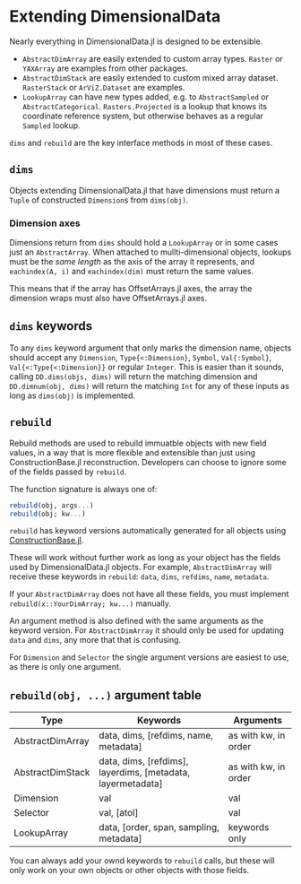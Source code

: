 # Extending DimensionalData

Nearly everything in DimensionalData.jl is designed to be extensible.

- `AbstractDimArray` are easily extended to custom array types. `Raster` or
  `YAXArray` are examples from other packages.
- `AbstractDimStack` are easily extended to custom mixed array dataset.
    `RasterStack` or `ArViZ.Dataset` are examples.
- `LookupArray` can have new types added, e.g. to `AbstractSampled` or
  `AbstractCategorical`. `Rasters.Projected` is a lookup that knows
  its coordinate reference system, but otherwise behaves as a regular
  `Sampled` lookup.

`dims` and `rebuild` are the key interface methods in most of these cases.

## `dims`

Objects extending DimensionalData.jl that have dimensions must return 
a `Tuple` of constructed `Dimension`s from `dims(obj)`. 

### Dimension axes

Dimensions return from `dims` should hold a `LookupArray` or in some cases 
just an `AbstractArray`. When attached to mullti-dimensional objects, 
lookups must be the _same length_ as the axis of the array it represents, 
and `eachindex(A, i)` and `eachindex(dim)` must return the same values. 

This means that if the array has OffsetArrays.jl axes, the array the dimension 
wraps must also have OffsetArrays.jl axes.

## `dims` keywords

To any `dims` keyword argument that only marks the dimension name,
objects should accept any `Dimension`, `Type{<:Dimension}`, `Symbol`,
`Val{:Symbol}`, `Val{<:Type{<:Dimension}}` or regular `Integer`. 
This is easier than it sounds, calling `DD.dims(objs, dims)` will
return the matching dimension and `DD.dimnum(obj, dims)` will return
the matching `Int` for any of these inputs as long as `dims(obj)` is
implemented.


## `rebuild`

Rebuild methods are used to rebuild immuatble objects with new field values,
in a way that is more flexible and extensible than just using ConstructionBase.jl
reconstruction. Developers can choose to ignore some of the fields passed
by `rebuild`.

The function signature is always one of:

```julia
rebuild(obj, args...)
rebuild(obj; kw...)
```

`rebuild` has keyword versions automatically generated for all objects
using [ConstructionBase.jl](https://github.com/JuliaObjects/ConstructionBase.jl). 

These will work without further work as long as your object has the fields 
used by DimensionalData.jl objects. For example, `AbstractDimArray` will 
receive these keywords in `rebuild`: `data`, `dims`, `refdims`, `name`, `metadata`. 

If your `AbstractDimArray` does not have all these fields, you must implement
`rebuild(x::YourDimArray; kw...)` manually.

An argument method is also defined with the same arguments as the 
keyword version. For `AbstractDimArray` it should only be used for 
updating `data` and `dims`, any more that that is confusing.

For `Dimension` and `Selector` the single argument versions are easiest to use, 
as there is only one argument.

## `rebuild(obj, ...)` argument table

| Type             | Keywords                                                    | Arguments            |
|------------------|------------------------------------------------------------ |----------------------|
| AbstractDimArray | data, dims, [refdims, name, metadata]                       | as with kw, in order |
| AbstractDimStack | data, dims, [refdims], layerdims, [metadata, layermetadata] | as with kw, in order |
| Dimension        | val                                                         | val                  |
| Selector         | val, [atol]                                                 | val                  |
| LookupArray      | data, [order, span, sampling, metadata]                     | keywords only        |

You can always add your ownd keywords to `rebuild` calls, but these will only
work on your own objects or other objects with those fields.
